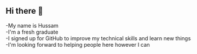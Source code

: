 ## Hi there 👋
-My name is Hussam <br>
-I'm a fresh graduate <br>
-I signed up for GitHub to improve my technical skills and learn new things <br>
-I'm looking forward to helping people here however I can <br>
<!--
**Hu-ssam/Hu-ssam** is a ✨ _special_ ✨ repository because its `README.md` (this file) appears on your GitHub profile.

Here are some ideas to get you started:

- 🔭 I’m currently working on ...
- 🌱 I’m currently learning ...
- 👯 I’m looking to collaborate on ...
- 🤔 I’m looking for help with ...
- 💬 Ask me about ...
- 📫 How to reach me: ...
- 😄 Pronouns: ...
- ⚡ Fun fact: ...
-->
